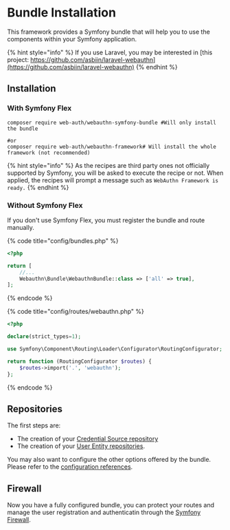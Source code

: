 # Bundle Installation

This framework provides a Symfony bundle that will help you to use the components within your Symfony application.

{% hint style="info" %}
If you use Laravel, you may be interested in [this project: https://github.com/asbiin/laravel-webauthn](https://github.com/asbiin/laravel-webauthn)
{% endhint %}

## Installation

### With Symfony Flex

```shell
composer require web-auth/webauthn-symfony-bundle #Will only install the bundle

#or
composer require web-auth/webauthn-framework# Will install the whole framework (not recommended)
```

{% hint style="info" %}
As the recipes are third party ones not officially supported by Symfony, you will be asked to execute the recipe or not. When applied, the recipes will prompt a message such as `WebAuthn Framework is ready.`
{% endhint %}

### Without Symfony Flex

If you don't use Symfony Flex, you must register the bundle and route manually.

{% code title="config/bundles.php" %}
```php
<?php

return [
    //...
    Webauthn\Bundle\WebauthnBundle::class => ['all' => true],
];
```
{% endcode %}

{% code title="config/routes/webauthn.php" %}
```php
<?php

declare(strict_types=1);

use Symfony\Component\Routing\Loader\Configurator\RoutingConfigurator;

return function (RoutingConfigurator $routes) {
    $routes->import('.', 'webauthn');
};
```
{% endcode %}

## Repositories

The first steps are:

* The creation of your [Credential Source repository](entities-with-doctrine.md)
* The creation of your [User Entity repositories](entities-with-doctrine-1.md).

You may also want to configure the other options offered by the bundle. Please refer to the [configuration references](configuration-references.md).

## Firewall

Now you have a fully configured bundle, you can protect your routes and manage the user registration and authenticatin through the [Symfony Firewall](firewall.md).
